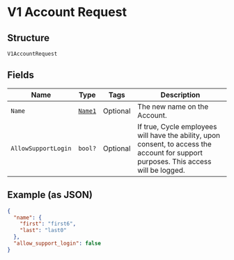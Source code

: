 
# V1 Account Request

## Structure

`V1AccountRequest`

## Fields

| Name | Type | Tags | Description |
|  --- | --- | --- | --- |
| `Name` | [`Name1`](../../doc/models/name-1.md) | Optional | The new name on the Account. |
| `AllowSupportLogin` | `bool?` | Optional | If true, Cycle employees will have the ability, upon consent, to access the account for support purposes. This access will be logged. |

## Example (as JSON)

```json
{
  "name": {
    "first": "first6",
    "last": "last0"
  },
  "allow_support_login": false
}
```

